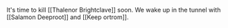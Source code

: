 It's time to kill [[Thalenor Brightclave]] soon.
We wake up in the tunnel with [[Salamon Deeproot]] and [[Keep ortrom]].
